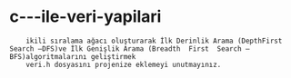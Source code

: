 # c---ile-veri-yapilari
        ikili sıralama ağacı oluşturarak İlk Derinlik Arama (DepthFirst Search –DFS)ve İlk Genişlik Arama (Breadth  First  Search –BFS)algoritmalarını geliştirmek
        veri.h dosyasını projenize eklemeyi unutmayınız.
